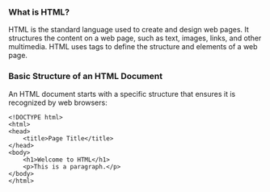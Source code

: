 ### What is HTML?
HTML is the standard language used to create and design web pages. It structures the content on a web page, such as text, images, links, and other multimedia. HTML uses tags to define the structure and elements of a web page.
### Basic Structure of an HTML Document
An HTML document starts with a specific structure that ensures it is recognized by web browsers:
```
<!DOCTYPE html>
<html>
<head>
    <title>Page Title</title>
</head>
<body>
    <h1>Welcome to HTML</h1>
    <p>This is a paragraph.</p>
</body>
</html>
```

